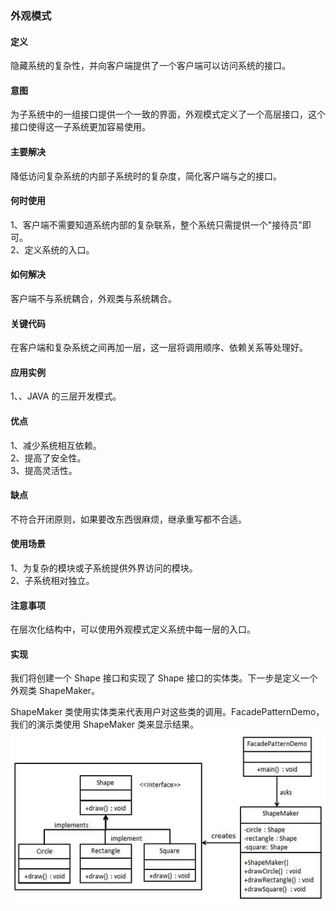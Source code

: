### 外观模式    

#### 定义
隐藏系统的复杂性，并向客户端提供了一个客户端可以访问系统的接口。    

#### 意图          
为子系统中的一组接口提供一个一致的界面，外观模式定义了一个高层接口，这个接口使得这一子系统更加容易使用。

#### 主要解决   
降低访问复杂系统的内部子系统时的复杂度，简化客户端与之的接口。

####  何时使用      
1、客户端不需要知道系统内部的复杂联系，整个系统只需提供一个"接待员"即可。      
2、定义系统的入口。          

#### 如何解决       
客户端不与系统耦合，外观类与系统耦合。

#### 关键代码
在客户端和复杂系统之间再加一层，这一层将调用顺序、依赖关系等处理好。        

#### 应用实例      
1、、JAVA 的三层开发模式。         

#### 优点         
1、减少系统相互依赖。         
2、提高了安全性。       
3、提高灵活性。        

#### 缺点     
不符合开闭原则，如果要改东西很麻烦，继承重写都不合适。     

#### 使用场景      
1、为复杂的模块或子系统提供外界访问的模块。       
2、子系统相对独立。

#### 注意事项       
在层次化结构中，可以使用外观模式定义系统中每一层的入口。

#### 实现     
我们将创建一个 Shape 接口和实现了 Shape 接口的实体类。下一步是定义一个外观类 ShapeMaker。

ShapeMaker 类使用实体类来代表用户对这些类的调用。FacadePatternDemo，我们的演示类使用 ShapeMaker 类来显示结果。      
![Alt text](./images/facade_pattern.jpg)